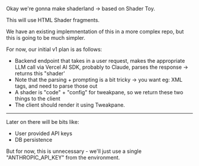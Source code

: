 Okay we're gonna make shaderland -> based on Shader Toy.

This will use HTML Shader fragments.

We have an existing implemnentation of this in a more complex repo, but this is going to be much simpler.

For now, our initial v1 plan  is as follows:

- Backend endpoint that takes in a user request, makes the appropriate LLM call via Vercel AI SDK, probably to Claude, parses the response -> returns this "shader'
- Note that the parsing + prompting is a bit tricky -> you want eg: XML tags, and need to parse those out   
- A shader is "code" + "config" for tweakpane, so we return these two things to the client
- The client should render it using Tweakpane.

-------
Later on there will be bits like:
- User provided API keys
- DB persistence

But for now, this is unnecessary - we'll just use a single "ANTHROPIC_API_KEY" from the environment.

